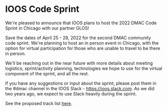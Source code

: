 # IOOS Code Sprint

We're pleased to announce that IOOS plans to host the 2022 DMAC Code Sprint in Chicago with our partner GLOS!

Save the dates of April 25 - 28, 2022 for the second DMAC community code sprint.  We're planning to host an in person event in Chicago, with the option for virtual participation for those who are unable to travel to be there in person. 

We'll be reaching out in the near future with more details about meeting logistics, sprint/activity planning, technologies we hope to use for the virtual component of the sprint, and all the rest.

If you have any suggestions or input about the sprint, please post them in the #dmac channel in the IOOS Slack - https://ioos.slack.com. As we did two years ago, we expect to use Slack heavily during the sprint.   

See the proposed track list [here](https://github.com/ioos/ioos-code-sprint/blob/main/2022/track-list.md).
